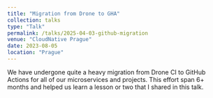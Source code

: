 ```yaml
---
title: "Migration from Drone to GHA"
collection: talks
type: "Talk"
permalink: /talks/2025-04-03-github-migration
venue: "CloudNative Prague"
date: 2023-08-05
location: "Prague"
---
```

We have undergone quite a heavy migration from Drone CI to GitHub Actions for all of our microservices and projects. This effort span 6+ months and helped us learn a lesson or two that I shared in this talk.